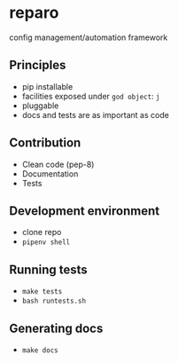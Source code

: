 # reparo

config management/automation framework

## Principles

- pip installable
- facilities exposed under `god object`: `j`
- pluggable
- docs and tests are as important as code


## Contribution

- Clean code (pep-8)
- Documentation
- Tests

## Development environment
- clone repo
- `pipenv shell` 

## Running tests
- `make tests`
- `bash runtests.sh`

## Generating docs
- `make docs`
